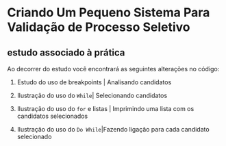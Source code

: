 # Criando Um Pequeno Sistema Para Validação de Processo Seletivo
## estudo associado à prática
Ao decorrer do estudo você encontrará as seguintes alterações no código:

 1. Estudo do uso de breakpoints | Analisando candidatos 
 
 2. Ilustração do uso do ```While```| Selecionando candidatos

 3. Ilustração do uso do ```for``` e listas | Imprimindo uma lista com os candidatos selecionados
 
 4. Ilustração do uso do ```Do While```|Fazendo ligação para cada candidato selecionado 
 
